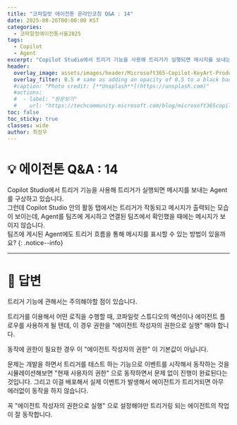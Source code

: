 ```yaml
---
title: "코파일럿 에이전톤 온라인코칭 Q&A : 14"
date: 2025-08-26T00:00:00 KST
categories:
  - 코파일럿에이전톤서울2025
tags:
  - Copilot
  - Agent
excerpt: "Copilot Studio에서 트리거 기능을 사용해 트리거가 실행되면 메시지를 보내는 Agent를 구상하고 있습니다. 그런데 Copilot Studio 안의 활동 탭에서는 트리거가 작동되고 메시지가 출력되는 모습이 보이는데, Agent를 팀즈에 게시하고 연결된 팀즈에서 확인했을 때에는 메시지가 보이지 않습니다. 팀즈에 게시된 Agent에도 트리거 흐름을 통해 메시지를 표시할 수 있는 방법이 있을까요?"
header:
  overlay_image: assets/images/header/Microsoft365-Copilot-KeyArt-Productivity-6K-01.png
  overlay_filter: 0.5 # same as adding an opacity of 0.5 to a black background
  #caption: "Photo credit: [**Unsplash**](https://unsplash.com)"
  #actions:
  #  - label: "원문보기"
  #    url: "https://techcommunity.microsoft.com/blog/microsoft365copilotblog/what%E2%80%99s-new-in-microsoft-365-copilot--july-2025/4438253"
toc: false
toc_sticky: true
classes: wide
author: 최정우
---
```


# 💡 에이전톤 Q&A : 14

Copilot Studio에서 트리거 기능을 사용해 트리거가 실행되면 메시지를 보내는 Agent를 구상하고 있습니다.  
그런데 Copilot Studio 안의 활동 탭에서는 트리거가 작동되고 메시지가 출력되는 모습이 보이는데, Agent를 팀즈에 게시하고 연결된 팀즈에서 확인했을 때에는 메시지가 보이지 않습니다.  
팀즈에 게시된 Agent에도 트리거 흐름을 통해 메시지를 표시할 수 있는 방법이 있을까요?
{: .notice--info}

---

# 📝 답변

트리거 기능에 관해서는 주의해야할 점이 있습니다.

트리거를 이용해서 어떤 로직을 수행할 때, 코파일럿 스튜디오의 액션이나 에이전트 플로우를 사용하게 될 텐데, 이 경우 권한을 "에이전트 작성자의 권한으로 실행" 해야 합니다.

동작에 권한이 필요한 경우 이 "에이전트 작성자의 권한" 이 기본값이 아닙니다.

문제는 개발을 하면서 트리거를 테스트 하는 기능으로 이벤트를 시작해서 동작하는 것을 시뮬레이션해보면 "현재 사용자의 권한" 으로 동작하면서 문제 없이 진행이 완료된다는 것입니다. 그리고 이걸 배포해서 실제 이벤트가 발생해서 에이전트가 트리거되면 아무 에러없이 동작을 하지 않습니다.

꼭 "에이전트 작성자의 권한으로 실행" 으로 설정해야만 트리거링 되는 에이전트의 작업이 잘 동작합니다.

